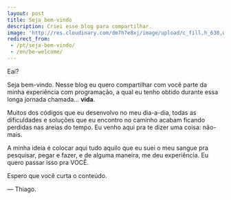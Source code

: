 ```yaml
---
layout: post
title: Seja bem-vindo
description: Criei esse blog para compartilhar.
image: 'http://res.cloudinary.com/dm7h7e8xj/image/upload/c_fill,h_630,w_1200/v1501172974/Welcome-PNG-Transparent_pwc7ip.png'
redirect_from:
 - /pt/seja-bem-vindo/
 - /en/be-welcome/
---
```


Eaí?

Seja bem-vindo. Nesse blog eu quero compartilhar com você parte da minha experiência com programação, a qual eu tenho obtido durante essa longa jornada chamada... **vida**.

Muitos dos códigos que eu desenvolvo no meu dia-a-dia, todas as dificuldades e soluções que eu encontro no caminho acabam ficando perdidas nas areias do tempo. Eu venho aqui pra te dizer uma coisa: não-mais.

A minha ideia é colocar aqui tudo aquilo que eu suei o meu sangue pra pesquisar, pegar e fazer, e de alguma maneira, me deu experiência. Eu quero passar isso pra VOCÊ.

Espero que você curta o conteúdo.

— Thiago.
